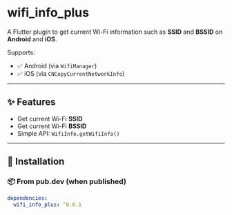 # wifi_info_plus

A Flutter plugin to get current Wi-Fi information such as **SSID** and **BSSID** on **Android** and **iOS**.

Supports:
- ✅ Android (via `WifiManager`)
- ✅ iOS (via `CNCopyCurrentNetworkInfo`)

---

## ✨ Features

- Get current Wi-Fi **SSID**
- Get current Wi-Fi **BSSID**
- Simple API: `WifiInfo.getWifiInfo()`

---

## 🚀 Installation

### 📦 From pub.dev (when published)

```yaml
dependencies:
  wifi_info_plus: ^0.0.1
